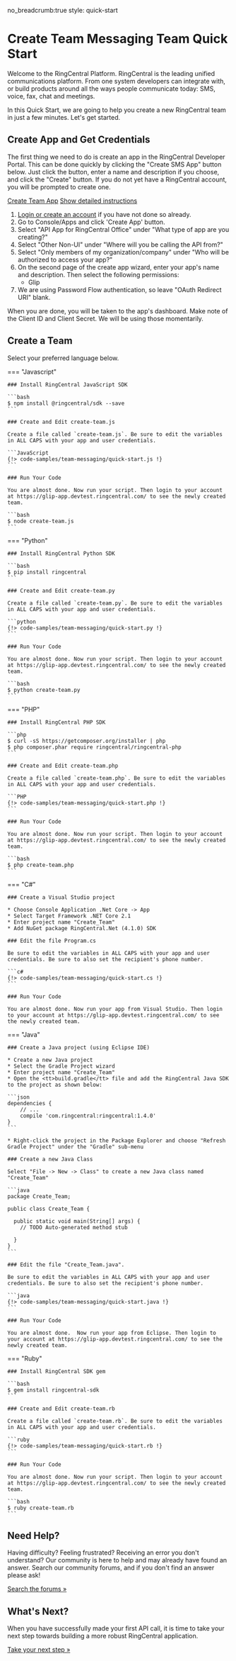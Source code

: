 no_breadcrumb:true
style: quick-start

# Create Team Messaging Team Quick Start

Welcome to the RingCentral Platform. RingCentral is the leading unified communications platform. From one system developers can integrate with, or build products around all the ways people communicate today: SMS, voice, fax, chat and meetings.

In this Quick Start, we are going to help you create a new RingCentral team in just a few minutes. Let's get started.

## Create App and Get Credentials

The first thing we need to do is create an app in the RingCentral Developer Portal. This can be done quickly by clicking the "Create SMS App" button below. Just click the button, enter a name and description if you choose, and click the "Create" button. If you do not yet have a RingCentral account, you will be prompted to create one.

<a target="_new" href="https://developer.ringcentral.com/new-app?name=Glip+Team+Quick+Start+App&desc=A+simple+app+to+demo+creating+a+Glip+team&public=false&type=ServerOther&carriers=7710,7310,3420&permissions=Glip&redirectUri=&utm_source=devguide&utm_medium=button&utm_campaign=quickstart" class="btn btn-primary">Create Team App</a>
<a class="btn-link btn-collapse" data-toggle="collapse" href="#create-app-instructions" role="button" aria-expanded="false" aria-controls="create-app-instructions">Show detailed instructions</a>

<div class="collapse" id="create-app-instructions">
<ol>
<li><a href="https://developer.ringcentral.com/login.html#/">Login or create an account</a> if you have not done so already.</li>
<li>Go to Console/Apps and click 'Create App' button.</li>
<li>Select "API App for RingCentral Office" under "What type of app are you creating?"</li>
<li>Select "Other Non-UI" under "Where will you be calling the API from?"
<li>Select "Only members of my organization/company" under "Who will be authorized to access your app?"
<li>On the second page of the create app wizard, enter your app's name and description. Then select the following permissions:
  <ul>
    <li>Glip</li>
  </ul>
  </li>
<li>We are using Password Flow authentication, so leave "OAuth Redirect URI" blank.</li>
</ol>
</div>

When you are done, you will be taken to the app's dashboard. Make note of the Client ID and Client Secret. We will be using those momentarily.

## Create a Team

Select your preferred language below.

=== "Javascript"

    ### Install RingCentral JavaScript SDK

    ```bash
    $ npm install @ringcentral/sdk --save
    ```

    ### Create and Edit create-team.js

    Create a file called `create-team.js`. Be sure to edit the variables in ALL CAPS with your app and user credentials.

    ```JavaScript
    {!> code-samples/team-messaging/quick-start.js !}
    ```

    ### Run Your Code

    You are almost done. Now run your script. Then login to your account at https://glip-app.devtest.ringcentral.com/ to see the newly created team.

    ```bash
    $ node create-team.js
    ```

=== "Python"

    ### Install RingCentral Python SDK

    ```bash
    $ pip install ringcentral
    ```

    ### Create and Edit create-team.py

    Create a file called `create-team.py`. Be sure to edit the variables in ALL CAPS with your app and user credentials.

    ```python
    {!> code-samples/team-messaging/quick-start.py !}
    ```

    ### Run Your Code

    You are almost done. Now run your script. Then login to your account at https://glip-app.devtest.ringcentral.com/ to see the newly created team.

    ```bash
    $ python create-team.py
    ```

=== "PHP"

    ### Install RingCentral PHP SDK

    ```php
    $ curl -sS https://getcomposer.org/installer | php
    $ php composer.phar require ringcentral/ringcentral-php
    ```

    ### Create and Edit create-team.php

    Create a file called `create-team.php`. Be sure to edit the variables in ALL CAPS with your app and user credentials.

    ```PHP
    {!> code-samples/team-messaging/quick-start.php !}
    ```

    ### Run Your Code

    You are almost done. Now run your script. Then login to your account at https://glip-app.devtest.ringcentral.com/ to see the newly created team.

    ```bash
    $ php create-team.php
    ```

=== "C#"

    ### Create a Visual Studio project

    * Choose Console Application .Net Core -> App
    * Select Target Framework .NET Core 2.1
    * Enter project name "Create_Team"
    * Add NuGet package RingCentral.Net (4.1.0) SDK

    ### Edit the file Program.cs

    Be sure to edit the variables in ALL CAPS with your app and user credentials. Be sure to also set the recipient's phone number.

    ```c#
    {!> code-samples/team-messaging/quick-start.cs !}
    ```

    ### Run Your Code

    You are almost done. Now run your app from Visual Studio. Then login to your account at https://glip-app.devtest.ringcentral.com/ to see the newly created team.

=== "Java"

    ### Create a Java project (using Eclipse IDE)

    * Create a new Java project
    * Select the Gradle Project wizard
    * Enter project name "Create_Team"
    * Open the <tt>build.gradle</tt> file and add the RingCentral Java SDK to the project as shown below:

    ```json
    dependencies {
        // ...
        compile 'com.ringcentral:ringcentral:1.4.0'
    }
    ```

    * Right-click the project in the Package Explorer and choose "Refresh Gradle Project" under the "Gradle" sub-menu

    ### Create a new Java Class

    Select "File -> New -> Class" to create a new Java class named "Create_Team"

    ```java
    package Create_Team;

    public class Create_Team {

      public static void main(String[] args) {
        // TODO Auto-generated method stub

      }
    }
    ```

    ### Edit the file "Create_Team.java".

    Be sure to edit the variables in ALL CAPS with your app and user credentials. Be sure to also set the recipient's phone number.

    ```java
    {!> code-samples/team-messaging/quick-start.java !}
    ```

    ### Run Your Code

    You are almost done.  Now run your app from Eclipse. Then login to your account at https://glip-app.devtest.ringcentral.com/ to see the newly created team.

=== "Ruby"

    ### Install RingCentral SDK gem

    ```bash
    $ gem install ringcentral-sdk
    ```

    ### Create and Edit create-team.rb

    Create a file called `create-team.rb`. Be sure to edit the variables in ALL CAPS with your app and user credentials.

    ```ruby
    {!> code-samples/team-messaging/quick-start.rb !}
    ```

    ### Run Your Code

    You are almost done. Now run your script. Then login to your account at https://glip-app.devtest.ringcentral.com/ to see the newly created team.

    ```bash
    $ ruby create-team.rb
    ```

## Need Help?

Having difficulty? Feeling frustrated? Receiving an error you don't understand? Our community is here to help and may already have found an answer. Search our community forums, and if you don't find an answer please ask!

<a target="_new" href="https://forums.developers.ringcentral.com/search.html?c=11&includeChildren=false&f=&type=question+OR+kbentry+OR+answer+OR+topic&redirect=search%2Fsearch&sort=relevance&q=glip">Search the forums &raquo;</a>

## What's Next?

When you have successfully made your first API call, it is time to take your next step towards building a more robust RingCentral application.

<a class="btn btn-success btn-lg" href="../../../basics/your-first-steps/">Take your next step &raquo;</a>
